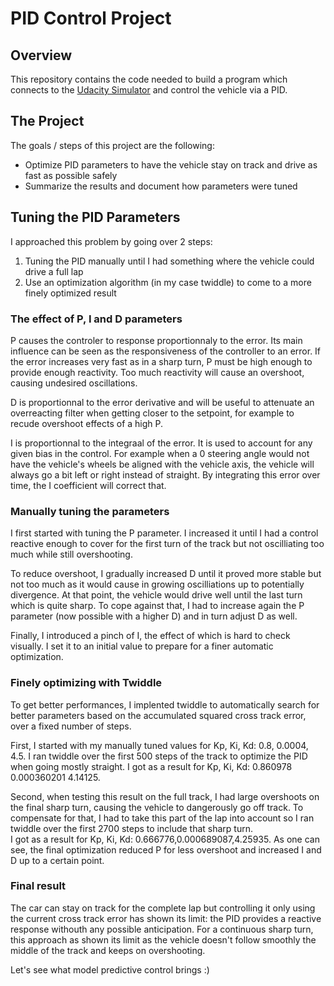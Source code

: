 # PID Control Project

Overview
---
This repository contains the code needed to build a program which connects to the [Udacity Simulator](https://github.com/udacity/self-driving-car-sim/releases) and control the vehicle via a PID.

The Project
---
The goals / steps of this project are the following:
* Optimize PID parameters to have the vehicle stay on track and drive as fast as possible safely 
* Summarize the results and document how parameters were tuned


## Tuning the PID Parameters

I approached this problem by going over 2 steps:
1. Tuning the PID manually until I had something where the vehicle could drive a full lap
2. Use an optimization algorithm (in my case twiddle) to come to a more finely optimized result 

### The effect of P, I and D parameters

P causes the controler to response proportionnaly to the error. Its main influence can be seen as the responsiveness of the controller to an error. If the error increases very fast as in a sharp turn, P must be high enough to provide enough reactivity. Too much reactivity will cause an overshoot, causing undesired oscillations.

D is proportionnal to the error derivative and will be useful to attenuate an overreacting filter when getting closer to the setpoint, for example to recude overshoot effects of a high P.

I is proportionnal to the integraal of the error. It is used to account for any given bias in the control. For example when a 0 steering angle would not have the vehicle's wheels be aligned with the vehicle axis, the vehicle will always go a bit left or right instead of straight. By integrating this error over time, the I coefficient will correct that. 

### Manually tuning the parameters

I first started with tuning the P parameter. I increased it until I had a control reactive enough to cover for the first turn of the track but not oscilliating too much while still overshooting.

To reduce overshoot, I gradually increased D until it proved more stable but not too much as it would cause in growing oscilliations up to  potentially divergence. At that point, the vehicle would drive well until the last turn which is quite sharp. To cope against that, I had to increase again the P parameter (now possible with a higher D) and in turn adjust D as well.

Finally, I introduced a pinch of I, the effect of which is hard to check visually. I set it to an initial value to prepare for a finer automatic optimization.

### Finely optimizing with Twiddle

To get better performances, I implented twiddle to automatically search for better parameters based on the accumulated squared cross track error, over a fixed number of steps.

First, I started with my manually tuned values for Kp, Ki, Kd: 0.8, 0.0004, 4.5.
I ran twiddle over the first 500 steps of the track to optimize the PID when going mostly straight.
I got as a result for Kp, Ki, Kd: 0.860978 0.000360201 4.14125.

Second, when testing this result on the full track, I had large overshoots on the final sharp turn, causing the vehicle to dangerously go off track. To compensate for that, I had to take this part of the lap into account so I ran twiddle over the first 2700 steps to include that sharp turn.  
I got as a result for Kp, Ki, Kd: 0.666776,0.000689087,4.25935. As one can see, the final optimization reduced P for less overshoot and increased I and D up to a certain point.


### Final result

The car can stay on track for the complete lap but controlling it only using the current cross track error has shown its limit:
the PID provides a reactive response withouth any possible anticipation. For a continuous sharp turn, this approach as shown its limit as the vehicle doesn't follow smoothly the middle of the track and keeps on overshooting.

Let's see what model predictive control brings :)

